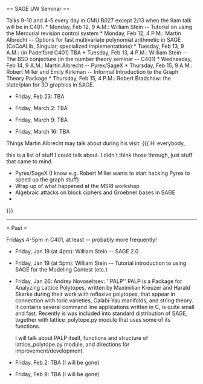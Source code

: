 == SAGE UW Seminar ==

Talks 9-10 and 4-5 every day in CMU B027 except 2/13 when the 9am talk will be in C401.
     * Monday,  Feb 12, 9 A.M.: William Stein -- Tutorial on using the Mercurial revision control system
     * Monday,  Feb 12, 4 P.M.: Martin Albrecht -- Options for fast multivariate polynomial arithmetic in SAGE (CoCoALib, Singular, specialized implementations)
     * Tuesday, Feb 13, 9 A.M.: (in Padelford C401) TBA
     * Tuesday, Feb 13, 4 P.M.: William Stein -- The BSD conjecture (in the number theory seminar -- C401)
     * Wednesday, Feb 14, 9 A.M.: Martin Albrecht -- Pyrex/SageX 
     * Thursday, Feb 15, 9 A.M.: Robert Miller and Emily Kirkman -- Informal Introduction to the Graph Theory Package
     * Thursday, Feb 15, 4 P.M.: Robert Bradshaw: the state/plan for 3D graphics in SAGE.

 * Friday, Feb 23: TBA

 * Friday, March 2: TBA

 * Friday, March 9: TBA

 * Friday, March 16: TBA

Things Martin Albrecht may talk about during his visit:
{{{
Hi everybody, 
 
this is a list of stuff I could talk about. I didn't think those through, just 
stuff that came to mind.
 
 * Pyrex/SageX (I know e.g. Robert Miller wants to start hacking Pyrex to 
    speed up the graph stuff)
 * Wrap up of what happened at the MSRI workshop
 * Algebraic attacks on block ciphers and Groebner bases in SAGE 
 * 
}}}


----

= Past =

Fridays 4-5pm in C401, at least -- probably more frequently!

 * Friday, Jan 19 (at 4pm): William Stein -- SAGE 2.0

 * Friday, Jan 19 (at 5pm): William Stein -- Tutorial introduction to using SAGE for the Modeling Contest (etc.)
  
 * Friday, Jan 26: Andrey Novoseltsev: ''PALP''
    PALP is a Package for Analyzing Lattice Polytopes, written by Maximilian Kreuzer and Harald Skarke during their work with reflexive polytopes, that appear in connection with toric varieties, Calabi-Yau manifolds, and string theory. It contains several command line applications written in C, is quite small and fast. Recently is was included into standard distribution of SAGE, together with lattice_polytope.py module that uses some of its functions. 

    I will talk about PALP itself, functions and structure of lattice_polytope.py module, and directions for improvement/development.
 
 * Friday, Feb 2: TBA (I will be gone)

 * Friday, Feb 9: TBA (I will be gone)
